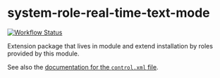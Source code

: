 # system-role-real-time-text-mode

[![Workflow Status](https://github.com/yast/system-role-real-time-text-mode/workflows/CI/badge.svg?branch=master)](
https://github.com/yast/system-role-real-time-text-mode/actions?query=branch%3Amaster)

Extension package that lives in module and extend installation by roles provided by this module.

See also the [documentation for the `control.xml` file][1].

[1]: https://github.com/yast/yast-installation/blob/master/doc/control-file.md
